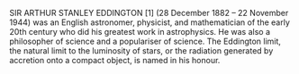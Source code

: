 SIR ARTHUR STANLEY EDDINGTON [1] (28 December 1882 – 22 November 1944) was an English astronomer, physicist, and mathematician of the early 20th century who did his greatest work in astrophysics. He was also a philosopher of science and a populariser of science. The Eddington limit, the natural limit to the luminosity of stars, or the radiation generated by accretion onto a compact object, is named in his honour.
